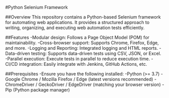 #Python Selenium Framework

##Overview
This repository contains a Python-based Selenium framework for automating web applications. It provides a structured approach to writing, organizing, and executing web automation tests efficiently.

##Features
-Modular design: Follows a Page Object Model (POM) for maintainability.
-Cross-browser support: Supports Chrome, Firefox, Edge, and more.
-Logging and Reporting: Integrated logging and HTML reports.
-Data-driven testing: Supports data-driven tests using CSV, JSON, or Excel.
-Parallel execution: Execute tests in parallel to reduce execution time.
-CI/CD integration: Easily integrate with Jenkins, GitHub Actions, etc.

##Prerequisites
-Ensure you have the following installed:
-Python (>= 3.7)
-Google Chrome / Mozilla Firefox / Edge (latest versions recommended)
-ChromeDriver / GeckoDriver / EdgeDriver (matching your browser version)
-Pip (Python package manager)
